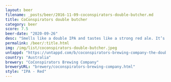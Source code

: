 ```yaml
---
layout: beer
filename: _posts/beer/2016-11-09-coconspirators-double-butcher.md
title: CoConspirators double butcher
category: beer
score: 7.5
beer-date: "2020-09-26"
desc: "Smells like a double IPA and tastes like a strong red ale. It’s a drink to savour and enjoy slowly else the bitterness becomes overwhelming"
permalink: /beer/:title.html
img: /img/list/coconspirators-double-butcher.jpeg
untappd: "https://untappd.com/b/coconspirators-brewing-company-the-double-butcher/3810574"
country: "Australia"
brewery: "CoConspirators Brewing Company"
breweryURL: "brewery/coconspirators-brewing-company.html"
style: "IPA - Red"
---
```

